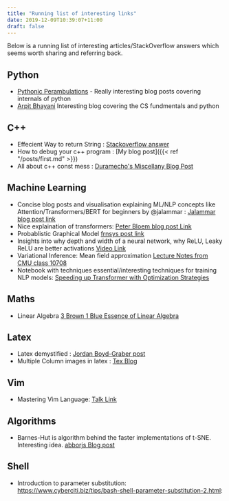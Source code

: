 ```yaml
---
title: "Running list of interesting links"
date: 2019-12-09T10:39:07+11:00
draft: false
---
```


Below is a running list of interesting articles/StackOverflow answers which seems worth sharing and referring back.
<!--more-->

## Python

* [Pythonic Perambulations](http://jakevdp.github.io/)  - Really interesting blog posts covering internals of python
* [Arpit Bhayani](https://arpitbhayani.me/) Interesting blog covering the CS fundmentals and python

## C++

* Effecient Way to return String : [Stackoverflow answer](https://stackoverflow.com/questions/26587110/returning-an-empty-string-efficient-way-in-c)
* How to debug your c++ program : [My blog post]({{< ref "/posts/first.md" >}})
* All about c++ const mess : [Duramecho's Miscellany Blog Post](http://duramecho.com/ComputerInformation/WhyHowCppConst.html)

## Machine Learning

* Concise blog posts and visualisation explaining  ML/NLP concepts like Attention/Transformers/BERT for beginners by  @jalammar : [Jalammar blog post link](http://jalammar.github.io/illustrated-transformer/)
* Nice explaination of transformers: [Peter Bloem blog post Link](http://www.peterbloem.nl/blog/transformers)
* Probablistic Graphical Model [frnsys post link](https://frnsys.com/ai_notes/foundations/probabilistic_graphical_models.html)
* Insights into why depth and width of a neural network, why ReLU, Leaky ReLU are better activations [Video Link](https://www.youtube.com/watch?v=lkha188L4Gs&list=PLp-0K3kfddPwz13VqV1PaMXF6V6dYdEsj&index=4&t=0s)
* Variational Inference: Mean field approximation [Lecture Notes from CMU class 10708](https://www.cs.cmu.edu/~epxing/Class/10708-17/notes-17/10708-scribe-lecture13.pdf)
* Notebook with techniques essential/interesting techniques for training NLP models: [Speeding up Transformer with Optimization Strategies](https://www.kaggle.com/rhtsingh/speeding-up-transformer-w-optimization-strategies)

## Maths
* Linear Algebra [3 Brown 1 Blue Essence of Linear Algebra](https://www.youtube.com/playlist?list=PL0-GT3co4r2y2YErbmuJw2L5tW4Ew2O5B)

## Latex

* Latex demystified : [Jordan Boyd-Graber post](http://users.umiacs.umd.edu/~jbg/static/style.html)
* Multiple Column images in latex : [Tex Blog](https://texblog.org/2012/07/30/single-column-figuretable-in-a-two-multi-column-environment/)



## Vim

* Mastering Vim Language: [Talk Link](https://www.youtube.com/watch?v=wlR5gYd6um0)



## Algorithms

* Barnes-Hut is algorithm behind the faster implementations of t-SNE. Interesting idea. [abborjs Blog post](http://arborjs.org/docs/barnes-hut)


## Shell
* Introduction to parameter substitution: https://www.cyberciti.biz/tips/bash-shell-parameter-substitution-2.html:
